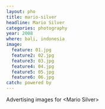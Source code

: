 ```yaml
---
layout: pho
title: mario-silver
headline: Mario Silver
categories: photography
year: 2008
where: bali, indonesia
image:
  feature: 01.jpg
  feature2: 02.jpg
  feature3: 03.jpg
  feature4: 04.jpg
  feature5: 05.jpg
  feature6: 06.jpg  
catch: powered by
---
```


Advertising images for &lt;Mario Silver&gt;
